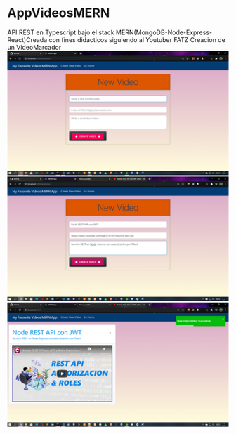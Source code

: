 # AppVideosMERN
API REST en Typescript bajo el stack MERN(MongoDB-Node-Express-React)Creada con fines didacticos siguiendo al Youtuber FATZ
Creacion de un VideoMarcador
![Alt text](imagenes/imagen01.png?raw=true)
![Alt text](imagenes/imagen02.png?raw=true)
![Alt text](imagenes/imagen03.png?raw=true)

